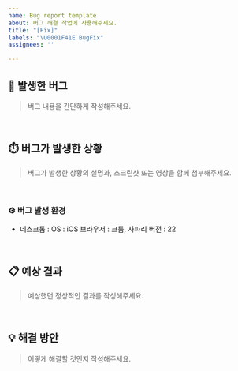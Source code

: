 ```yaml
---
name: Bug report template
about: 버그 해결 작업에 사용해주세요.
title: "[Fix]"
labels: "\U0001F41E BugFix"
assignees: ''

---
```


## 🐞 발생한 버그
> 버그 내용을 간단하게 작성해주세요.  

<br>

## ⏱️ 버그가 발생한 상황
> 버그가 발생한 상황의 설명과, 스크린샷 또는 영상을 함께 첨부해주세요.

<br>

### ⚙️ 버그 발생 환경
- 데스크톱 :
  OS : iOS
  브라우저 : 크롬, 사파리
  버전 : 22

<br>

## 📋 예상 결과
> 예상했던 정상적인 결과를 작성해주세요.

<br>

## 💡 해결 방안
> 어떻게 해결할 것인지 작성해주세요.

<br>
